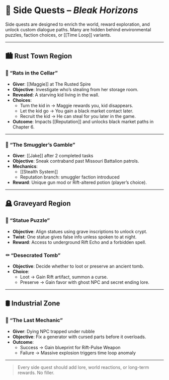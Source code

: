 # 📜 Side Quests – *Bleak Horizons*

Side quests are designed to enrich the world, reward exploration, and unlock custom dialogue paths. Many are hidden behind environmental puzzles, faction choices, or [[Time Loop]] variants.

---

## 🏙 Rust Town Region

### 🐀 “Rats in the Cellar”
- **Giver**: [[Maggie]] at The Rusted Spire
- **Objective**: Investigate who’s stealing from her storage room.
- **Revealed**: A starving kid living in the wall.
- **Choices**:
  - Turn the kid in → Maggie rewards you, kid disappears.
  - Let the kid go → You gain a black market contact later.
  - Recruit the kid → He can steal for you later in the game.
- **Outcome**: Impacts [[Reputation]] and unlocks black market paths in Chapter 6.

---

### 🧃 “The Smuggler’s Gamble”
- **Giver**: [[Jake]] after 2 completed tasks
- **Objective**: Sneak contraband past Missouri Battalion patrols.
- **Mechanics**:
  - [[Stealth System]]
  - Reputation branch: smuggler faction introduced
- **Reward**: Unique gun mod or Rift-altered potion (player’s choice).

---

## 🪦 Graveyard Region

### 🗿 “Statue Puzzle”
- **Objective**: Align statues using grave inscriptions to unlock crypt.
- **Twist**: One statue gives false info unless spoken to at night.
- **Reward**: Access to underground Rift Echo and a forbidden spell.

### ⚰ “Desecrated Tomb”
- **Objective**: Decide whether to loot or preserve an ancient tomb.
- **Choice**:
  - Loot → Gain Rift artifact, summon a curse.
  - Preserve → Gain favor with ghost NPC and secret ending lore.

---

## 🛢 Industrial Zone

### 🔧 “The Last Mechanic”
- **Giver**: Dying NPC trapped under rubble
- **Objective**: Fix a generator with cursed parts before it overloads.
- **Outcome**:
  - Success → Gain blueprint for Rift-Pulse Weapon
  - Failure → Massive explosion triggers time loop anomaly

---

> Every side quest should add lore, world reactions, or long-term rewards. No filler.
